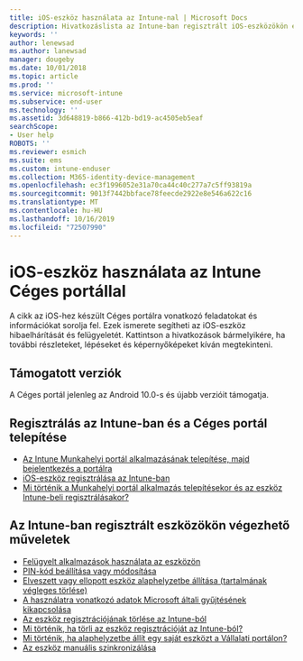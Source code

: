 ```yaml
---
title: iOS-eszköz használata az Intune-nal | Microsoft Docs
description: Hivatkozáslista az Intune-ban regisztrált iOS-eszközökön elvégezhető feladatokhoz.
keywords: ''
author: lenewsad
ms.author: lanewsad
manager: dougeby
ms.date: 10/01/2018
ms.topic: article
ms.prod: ''
ms.service: microsoft-intune
ms.subservice: end-user
ms.technology: ''
ms.assetid: 3d648819-b866-412b-bd19-ac4505eb5eaf
searchScope:
- User help
ROBOTS: ''
ms.reviewer: esmich
ms.suite: ems
ms.custom: intune-enduser
ms.collection: M365-identity-device-management
ms.openlocfilehash: ec3f1996052e31a70ca44c40c277a7c5ff93819a
ms.sourcegitcommit: 9013f7442bbface78feecde2922e8e546a622c16
ms.translationtype: MT
ms.contentlocale: hu-HU
ms.lasthandoff: 10/16/2019
ms.locfileid: "72507990"
---
```

# <a name="using-your-ios-device-with-intune-company-portal"></a>iOS-eszköz használata az Intune Céges portállal
A cikk az iOS-hez készült Céges portálra vonatkozó feladatokat és információkat sorolja fel. Ezek ismerete segítheti az iOS-eszköz hibaelhárítását és felügyeletét. Kattintson a hivatkozások bármelyikére, ha további részleteket, lépéseket és képernyőképeket kíván megtekinteni.

## <a name="supported-versions"></a>Támogatott verziók

A Céges portál jelenleg az Android 10.0-s és újabb verzióit támogatja.  


## <a name="enrolling-into-intune-and-installing-the-company-portal"></a>Regisztrálás az Intune-ban és a Céges portál telepítése

- [Az Intune Munkahelyi portál alkalmazásának telepítése, majd bejelentkezés a portálra](install-and-sign-in-to-the-intune-company-portal-app-ios.md)
- [iOS-eszköz regisztrálása az Intune-ban](enroll-your-device-in-intune-ios.md)
- [Mi történik a Munkahelyi portál alkalmazás telepítésekor és az eszköz Intune-beli regisztrálásakor?](what-happens-if-you-install-the-Company-Portal-app-and-enroll-your-device-in-intune-ios.md)  

## <a name="things-you-can-do-when-your-device-is-enrolled-in-intune"></a>Az Intune-ban regisztrált eszközökön végezhető műveletek

- [Felügyelt alkalmazások használata az eszközön](use-managed-apps-on-your-device-ios.md)
- [PIN-kód beállítása vagy módosítása](set-or-change-your-passcode-ios.md)
  <!--- [Reset (erase) your lost or stolen device](reset-erase-your-lost-or-stolen-device-ios.md) -->
- [Elveszett vagy ellopott eszköz alaphelyzetbe állítása (tartalmának végleges törlése)](reset-erase-your-device-cpwebsite.md)
- [A használatra vonatkozó adatok Microsoft általi gyűjtésének kikapcsolása](turn-off-microsoft-usage-data-collection-ios.md)
- [Az eszköz regisztrációjának törlése az Intune-ból](unenroll-your-device-from-intune-ios.md)
- [Mi történik, ha törli az eszköz regisztrációját az Intune-ból?](what-happens-if-you-unenroll-your-device-from-intune-ios.md)
- [Mi történik, ha alaphelyzetbe állít egy saját eszközt a Vállalati portálon?](what-happens-if-you-reset-your-device-using-the-company-portal-ios.md)
- [Az eszköz manuális szinkronizálása](sync-your-device-manually-ios.md)
